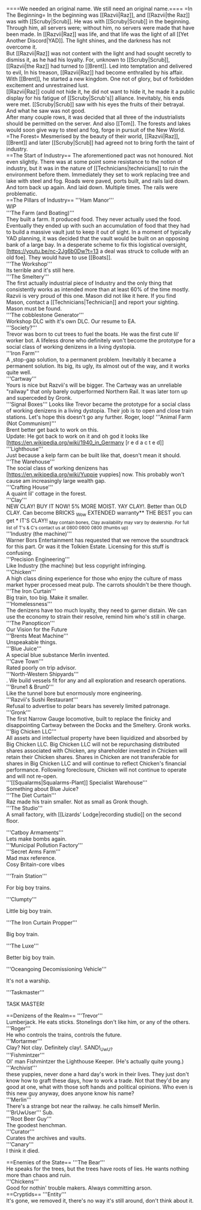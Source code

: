 ====We needed an original name. We still need an original name.====
=In The Beginning=
In the beginning was [[Razvii|Raz]], and [[Razvii|the Raz]] was with [[Scruby|Scrub]]. He was with [[Scruby|Scrub]] in the beginning. Through him, all servers were; without him, no servers were made that have been made. In [[Razvii|Raz]] was life, and that life was the light of all [[Yet Another Discord|YAD]]. The light shines, and the darkness has not overcome it. <br />
But [[Razvii|Raz]] was not content with the light and had sought secretly to dismiss it, as he had his loyalty. For, unknown to [[Scruby|Scrub]], [[Razvii|the Raz]] had turned to [[Brent]]. Led into temptation and delivered to evil, In his treason, [[Razvii|Raz]] had become enthralled by his affair. With [[Brent]], he started a new kingdom. One not of glory, but of forbidden excitement and unrestrained lust. <br />
[[Razvii|Raz]] could not hide it, he did not want to hide it, he made it a public display for his fatigue of [[Scruby|Scrub's]] alliance. Inevitably, his ends were met. [[Scruby|Scrub]] saw with his eyes the fruits of their betrayal. And what he saw was not good. <br />
After many couple rows, it was decided that all three of the industrialists should be permitted on the server. And also [[Tom]]. The forests and lakes would soon give way to steel and fog, forge in pursuit of the New World. <br />
=The Forest=
Mesmerised by the beauty of their world, [[Razvii|Raz]], [[Brent]] and later [[Scruby|Scrub]] had agreed not to bring forth the taint of industry. <br />
==The Start of Industry==
The aforementioned pact was not honoured. Not even slightly. There was at some point some resistance to the notion of industry, but it was in the nature of [[Technicians|technicians]] to ruin the environment before them. Immediately they set to work replacing tree and lake with steel and fog. Roads were paved, ports built, and rails laid down. And torn back up again. And laid down. Multiple times. The rails were problematic. <br />
==The Pillars of Industry==
'''Ham Manor'''<br />
WIP <br />
'''The Farm (and Boating)'''<br />
They built a farm. It produced food. They never actually used the food. Eventually they ended up with such an accumulation of food that they had to build a massive vault just to keep it out of sight. In a moment of typically YAD planning, it was decided that the vault would be built on an opposing bank of a large bay. In a desperate scheme to fix this logistical oversight, [https://youtu.be/nc-2Jg6b0Dw?t=13 a deal was struck to collude with an old foe]. They would have to use [[Boats]]. <br />
'''The Workshop'''<br />
Its terrible and it's still here. <br />
'''The Smeltery'''<br />
The first actually industrial piece of Industry and the only thing that consistently works as intended more than at least 60% of the time mostly. Razvii is very proud of this one. Mason did not like it here. If you find Mason, contact a [[Technicians|Technician]] and report your sighting. Mason must be found. <br />
'''The cobblestone Generator'''<br />
Workshop DLC with it's own DLC. Our resume to EA. <br />
'''Society?'''<br />
Trevor was born to cut trees to fuel the boats. He was the first cute lil' worker bot. A lifeless drone who definitely won't become the prototype for a social class of working denizens in a living dystopia. <br />
'''Iron Farm'''<br />
A ,stop-gap solution, to a permanent problem. Inevitably it became a permanent solution. Its big, its ugly, its almost out of the way, and it works quite well. <br />
'''Cartway'''<br />
Yours is nice but Razvii's will be bigger. The Cartway was an unreliable "railway" that only barely outperformed Northern Rail. It was later torn up and superceded by Gronk.<br />
'''Signal Boxes'''
Looks like Trevor became the prototype for a social class of working denizens in a living dystopia. Their job is to open and close train stations. Let's hope this doesn't go any further. Roger, loop!
'''Animal Farm (Not Communism)'''<br />
Brent better get back to work on this. <br />
Update: He got back to work on it and oh god it looks like [https://en.wikipedia.org/wiki/1940_in_Germany <nowiki>[r e d a c t e d]</nowiki>] <br />
'''Lighthouse'''<br />
Just because a kelp farm can be built like that, doesn't mean it should. <br />
'''The Warehouse'''<br />
The social class of working denizens has [https://en.wikipedia.org/wiki/Yuppie yuppies] now. This probably won't cause am increasingly large wealth gap. <br />
'''Crafting House''' <br />
A quaint lil' cottage in the forest. <br />
'''Clay'''<br />
NEW CLAY! BUY IT NOW! 5% MORE MOIST. YAY CLAY!. Better than OLD CLAY. Can become BRICKS <sub>Wow</sub> EXTENDED warranty** THE BEST you can get * IT'S CLAY!! <sub>May contain bones, Clay availability may vary by dealership. For full list of T's & C's contact us at 0800 0800 0800 (thumbs up)</sub> <br />
'''Industry (the machine)'''<br />
Warner Bors Entertainment has requested that we remove the soundtrack for this part. Or was it the Tolkien Estate. Licensing for this stuff is confusing. <br />
'''Precision Engineering'''<br />
Like Industry (the machine) but less copyright infringing. <br />
'''Chicken'''<br />
A high class dining experience for those who enjoy the culture of mass market hyper processed meat pulp. The carrots shouldn't be there though. <br />
'''The Iron Curtain''' <br />
Big train, too big. Make it smaller. <br />
'''Homelessness'''<br />
The denizens have too much loyalty, they need to garner distain. We can use the economy to strain their resolve, remind him who's still in charge. <br />
'''The Panopticon''' <br />
Our Vision for the Future <br />
'''Brents Meat Machine''' <br />
Unspeakable things. <br />
'''Blue Juice''' <br />
A special blue substance Merlin invented. <br />
'''Cave Town''' <br />
Rated poorly on trip advisor.<br />
'''North-Western Shipyards''' <br />. We build vessels fit for any and all exploration and research operations. <br />
'''Brune1 & Brun0''' <br />
Like the tunnel bore but enormously more engineering. <br />
'''Razvii's Sushi Restaurant''' <br />
Refusal to advertise to polar bears has severely limited patronage. <br />
'''Gronk''' <br />
The first Narrow Gauge locomotive, built to replace the finicky and disappointing Cartway between the Docks and the Smeltery. Gronk works. <br />
'''Big Chicken LLC''' <br />
All assets and intellectual property have been liquidized and absorbed by Big Chicken LLC. Big Chicken LLC will not be repurchasing distributed shares associated with Chicken, any shareholder invested in Chicken will retain their Chicken shares. Shares in Chicken are not transferable for shares in Big Chicken LLC and will continue to reflect Chicken's financial performance. Following foreclosure, Chicken will not continue to operate and will not re-open. <br />
'''[[Squalarms|Squalarms-Plant]] Specialist Warehouse''' <br />
Something about Blue Juice? <br />
'''The Diet Curtain''' <br />
Raz made his train smaller. Not as small as Gronk though. <br />
'''The Studio''' <br />
A small factory, with [[Lizards' Lodge|recording studio]] on the second floor.

'''Catboy Armaments''' <br />
Lets make bombs again. <br />
'''Municipal Pollution Factory''' <br />
'''Secret Arms Farm''' <br />
Mad max reference.<br />
Cosy Britain-core vibes 

'''Train Station'''

For big boy trains.

'''Clumpty'''

Little big boy train.

'''The Iron Curtain Propper'''

Big boy train.

'''The Luxe'''

Better big boy train.

'''Oceangoing Decomissioning Vehicle'''

It's not a warship.

'''Taskmaster'''

TASK MASTER!<br />
<!-- ____________________________________________________________________________________________________________________________________ -->
==Denizens of the Realm==
'''Trevor'''<br />
Lumberjack. He eats sticks. Stonelings don't like him, or any of the others.<br />
'''Roger''' <br />
He who controls the trains, controls the future. <br />
'''Mortarmer''' <br />
Clay? Not clay. Definitely clay!. SAND!<sub>UwU?</sub> <br />
'''Fishmintzer''' <br />
Ol' man Fishmintzer the Lighthouse Keeper. (He's actually quite young.) <br />
'''Archivist''' <br />
these yuppies, never done a hard day's work in their lives. They just don't know how to graft these days, how to work a trade. Not that they'd be any good at one, what with those soft hands and political opinions. Who even is this new guy anyway, does anyone know his name? <br />
'''Merlin''' <br />
There's a strange bot near the railway. he calls himself Merlin.<!--I met a strange bot near the railway; he called himself "Merlin". He told me about his wife, and how he'd do anything to see her smile. She didn't love him, he knew from the start. That bloke at the loan office always had her attention. He reckoned if he just had more income he could afford to make her happy. He saw an ad in the paper, an aristocrat had found new land and was franchising vendors of exotic goods. Apparently he took a loan to get himself on board, but it was all a sham. The new land wasn't, it was connected by land up north. It's ironic really, the same man that took the love of his wife sold him a loan that took his future. He says he lost everything, his wife ran off and cut all ties, taking his son with her. But he thinks his son ended up here, working somewhere close. He wants to find him, but to his son he's a disgrace.--> <br />
'''BrUwUser'''
Sub. <br />
'''Root Beer Guy''' <br />
The goodest henchman. <br />
'''Curator''' <br />
Curates the archives and vaults. <br />
'''Canary''' <br />
I think it died. <br />
<!-- ==Controversies==
'''The New World''' <br />
<br />
-->
==Enemies of the State==
'''The Bear''' <br />
He speaks for the trees, but the trees have roots of lies. He wants nothing more than chaos and ruin. <br />
'''Chickens''' <br />
Good for nothin' trouble makers. Always committing arson. <br />
==Cryptids==
'''Entity''' <br />
It's gone, we removed it, there's no way it's still around, don't think about it.
